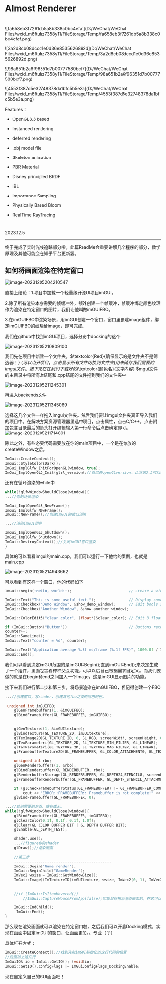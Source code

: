# Almost Renderer

# 



![fa658eb3f7261db5a8b338c0bc4efaf](D:/WeChat/WeChat Files/wxid_m6ftuhz7358y11/FileStorage/Temp/fa658eb3f7261db5a8b338c0bc4efaf.png)

![3a2d8cb08dccd1e0d36e8535626892d](D:/WeChat/WeChat Files/wxid_m6ftuhz7358y11/FileStorage/Temp/3a2d8cb08dccd1e0d36e8535626892d.png)

![98a651b2a6f96351d7b00777580bcf7](D:/WeChat/WeChat Files/wxid_m6ftuhz7358y11/FileStorage/Temp/98a651b2a6f96351d7b00777580bcf7.png)

![4553f387d5e32748378da1bfc5b5e3a](D:/WeChat/WeChat Files/wxid_m6ftuhz7358y11/FileStorage/Temp/4553f387d5e32748378da1bfc5b5e3a.png)



Features：

- OpenGL3.3 based

- Instanced rendering

- deferred rendering

- .obj model file

- Skeleton animation

- PBR Material

- Disney principled BRDF

- IBL

- Importance Sampling

- Physically Based Bloom

- RealTime RayTracing

  # 

2023.12.5

------

终于完成了实时光线追踪部分啦，此篇ReadMe会重要讲解几个程序的部分，数学原理及其他可能会在知乎平台更新罢。

## 如何将画面渲染在特定窗口

![image-20231205204210547](C:/Users/Leo/AppData/Roaming/Typora/typora-user-images/image-20231205204210547.png)

直接上结论：1.项目中加载一个轻量级开源UI项目imGUI。

​					   2.除了所有渲染本身需要的帧缓冲外，额外创建一个帧缓冲，帧缓冲绑定颜色纹理作为渲染在特定窗口的图片，我们让他叫做imGUIFBO。

​					   3.在imGUIFBO中渲染场景，用imGUI创建一个窗口，窗口里创建image组件，绑定imGUIFBO的纹理给image，即可完成。



我们在github中找到imGUi项目，选择分支中docking的这个

![image-20231205210809100](C:/Users/Leo/AppData/Roaming/Typora/typora-user-images/image-20231205210809100.png)

我们先在项目中新建一个文件夹，$\textcolor{Red}{确保显示的是文件夹不是筛选器！} $(可以点开项目，点击显示所有文件切换到文件夹)用来储存我们需要的imgui文件。接下来在在我们下载好的i$\textcolor{颜色名}{文字内容} $mgui文件的主目录中将所有.h结尾和.cpp结尾的文件拖到我们的文件夹中

![image-20231205211245301](C:/Users/Leo/AppData/Roaming/Typora/typora-user-images/image-20231205211245301.png)

再进入backends文件

![image-20231205211345069](C:/Users/Leo/AppData/Roaming/Typora/typora-user-images/image-20231205211345069.png)

选择这几个文件一样拖入imgui文件夹。然后我们要让imgui文件夹真正导入我们的项目中。在解决方案资源管理器里选中项目，点击属性，点击C/C++，点击附加包含目录最后的箭头打开编辑输入第一行命令后点击确定即可。![image-20231205211714691](C:/Users/Leo/AppData/Roaming/Typora/typora-user-images/image-20231205211714691.png)

除此之外，有些必要代码需要放在你的main项目中，一个是在你放的createWindow之后。

```C++
ImGui::CreateContext();
ImGui::StyleColorsDark();
ImGui_ImplGlfw_InitForOpenGL(window, true);
ImGui_ImplOpenGL3_Init(glsl_version);//自己的openGLversion，比方说3.3可以输入"#version 330 core"
```

还有在循环渲染的while中

```C++
while(!glfwWindowShouldClose(window)){
...//你的场景渲染

ImGui_ImplOpenGL3_NewFrame();
ImGui_ImplGlfw_NewFrame();
ImGui::NewFrame();//创建imGUI的窗口渲染

...//渲染imGUI组件

ImGui_ImplOpenGL3_Shutdown();
ImGui_ImplGlfw_Shutdown();
ImGui::DestroyContext();//关闭imGUI窗口渲染
}
```

具体的可以看看imgui的main.cpp，我们可以运行一下他给的案例，也就是main.cpp

![image-20231205214943662](C:/Users/Leo/AppData/Roaming/Typora/typora-user-images/image-20231205214943662.png)

可以看到有这样一个窗口，他的代码如下

```C++
ImGui::Begin("Hello, world!");                          // Create a window called "Hello, world!" and append into it.

ImGui::Text("This is some useful text.");               // Display some text (you can use a format strings too)
ImGui::Checkbox("Demo Window", &show_demo_window);      // Edit bools storing our window open/close state
ImGui::Checkbox("Another Window", &show_another_window);

ImGui::ColorEdit3("clear color", (float*)&clear_color); // Edit 3 floats representing a color

if (ImGui::Button("Button"))                            // Buttons return true when clicked (most widgets return true when edited/activated)
counter++;
ImGui::SameLine();
ImGui::Text("counter = %d", counter);
            
ImGui::Text("Application average %.3f ms/frame (%.1f FPS)", 1000.0f / ImGui::GetIO().Framerate, ImGui::GetIO().Framerate);
ImGui::End();
```

我们可以看到决定imGUI范围的是imGUI::Begin();直到imGUI::End();来决定生成了一个组件，里面包含着种种交互功能，可以以后自己根据需求自定义。而我们要做的就是在begin和end之间加入一个Image，这是imGUI显示图片的功能。

接下来我们进行第二步和第三步，将场景渲染在imGUIFBO，但记得创建一个FBO

```C++
...//创建窗口，写shader，创建其他fbo之类的阿巴阿巴。
    
 unsigned int imGUIFBO;
    glGenFramebuffers(1, &imGUIFBO);
    glBindFramebuffer(GL_FRAMEBUFFER, imGUIFBO);
    
    
    glGenTextures(1, &imGUItexture);
    glBindTexture(GL_TEXTURE_2D, imGUItexture);
    glTexImage2D(GL_TEXTURE_2D, 0, GL_RGB, screenWidth, screenHeight, 0, GL_RGB, GL_UNSIGNED_BYTE, NULL);
    glTexParameteri(GL_TEXTURE_2D, GL_TEXTURE_MIN_FILTER, GL_LINEAR);
    glTexParameteri(GL_TEXTURE_2D, GL_TEXTURE_MAG_FILTER, GL_LINEAR);
    glFramebufferTexture2D(GL_FRAMEBUFFER, GL_COLOR_ATTACHMENT0, GL_TEXTURE_2D, imGUItexture, 0);
    
    unsigned int rbo;
    glGenRenderbuffers(1, &rbo);
    glBindRenderbuffer(GL_RENDERBUFFER, rbo);
    glRenderbufferStorage(GL_RENDERBUFFER, GL_DEPTH24_STENCIL8, screenWidth, screenHeight);
    glFramebufferRenderbuffer(GL_FRAMEBUFFER, GL_DEPTH_STENCIL_ATTACHMENT, GL_RENDERBUFFER, rbo); 
    
    if (glCheckFramebufferStatus(GL_FRAMEBUFFER) != GL_FRAMEBUFFER_COMPLETE)
        cout << "ERROR::FRAMEBUFFER:: Framebuffer is not complete!" << endl;
    glBindFramebuffer(GL_FRAMEBUFFER, 0);

...//其他需要的东西，或有或无。
while(!glfwWindowShouldClose(window)){
    glBindFramebuffer(GL_FRAMEBUFFER, imGUIFBO);
    glClearColor(0.1f, 0.1f, 0.1f, 1.0f);
    glClear(GL_COLOR_BUFFER_BIT | GL_DEPTH_BUFFER_BIT);
    glEnable(GL_DEPTH_TEST);
    
    shader.use();
    ...//figure你的shader
    glDraw();//渲染画面
    
    //第三步
    --------------------------------------------
    ImGui::Begin("Game render");
    ImGui::BeginChild("GameRender");
    ImVec2 wsize = ImGui::GetWindowSize();
    ImGui::Image((ImTextureID)imGUItexture, wsize, ImVec2(0, 1), ImVec2(1, 0));//这里传入Image纹理是倒过来的，所以我们在最后输入参数的的时候不能传入ImVec2(0,0)和ImVec2(1,1),而是要这么输入参数
    
    
    //if (ImGui::IsItemHovered())
      	//ImGui::CaptureMouseFromApp(false);实现鼠标拖动渲染画面的，在这可以忽略

    ImGui::EndChild();
     ImGui::End();
}
```

那么现在渲染画面就可以渲染在特定窗口啦，之后我们可以开启Docking模式，实现在画面中固定imGUI的窗口，让画面更加。。专业（？）

具体打开方式：

```C++
ImGui::CreateContext();//找到先前imGUI初始化的这行代码的位置
//后面加上这几行
ImGuiIO& io = ImGui::GetIO(); (void)io;
ImGui::GetIO().ConfigFlags |= ImGuiConfigFlags_DockingEnable;
```

现在自定义自己的GUI画面吧！
